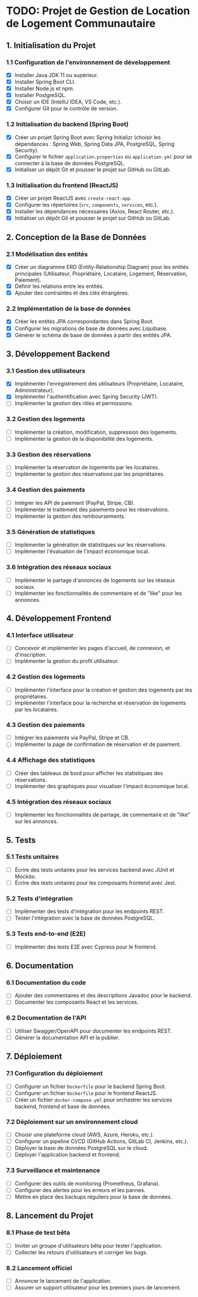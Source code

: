 # TODO: Projet de Gestion de Location de Logement Communautaire

## 1. Initialisation du Projet

### 1.1 Configuration de l'environnement de développement

- [x] Installer Java JDK 11 ou supérieur.
- [x] Installer Spring Boot CLI.
- [x] Installer Node.js et npm.
- [x] Installer PostgreSQL.
- [x] Choisir un IDE (IntelliJ IDEA, VS Code, etc.).
- [x] Configurer Git pour le contrôle de version.

### 1.2 Initialisation du backend (Spring Boot)

- [x] Créer un projet Spring Boot avec Spring Initializr (choisir les dépendances : Spring Web, Spring Data JPA,
  PostgreSQL, Spring Security).
- [x] Configurer le fichier `application.properties` ou `application.yml` pour se connecter à la base de données
  PostgreSQL.
- [x] Initialiser un dépôt Git et pousser le projet sur GitHub ou GitLab.

### 1.3 Initialisation du frontend (ReactJS)

- [x] Créer un projet ReactJS avec `create-react-app`.
- [x] Configurer les répertoires (`src`, `components`, `services`, etc.).
- [x] Installer les dépendances nécessaires (Axios, React Router, etc.).
- [x] Initialiser un dépôt Git et pousser le projet sur GitHub ou GitLab.

## 2. Conception de la Base de Données

### 2.1 Modélisation des entités

- [x] Créer un diagramme ERD (Entity-Relationship Diagram) pour les entités principales (Utilisateur, Propriétaire,
  Locataire, Logement, Réservation, Paiement).
- [x] Définir les relations entre les entités.
- [x] Ajouter des contraintes et des clés étrangères.

### 2.2 Implémentation de la base de données

- [x] Créer les entités JPA correspondantes dans Spring Boot.
- [x] Configurer les migrations de base de données avec Liquibase.
- [x] Générer le schéma de base de données à partir des entités JPA.

## 3. Développement Backend

### 3.1 Gestion des utilisateurs

- [x] Implémenter l'enregistrement des utilisateurs (Propriétaire, Locataire, Administrateur).
- [x] Implémenter l'authentification avec Spring Security (JWT).
- [ ] Implémenter la gestion des rôles et permissions.

### 3.2 Gestion des logements

- [ ] Implémenter la création, modification, suppression des logements.
- [ ] Implémenter la gestion de la disponibilité des logements.

### 3.3 Gestion des réservations

- [ ] Implémenter la réservation de logements par les locataires.
- [ ] Implémenter la gestion des réservations par les propriétaires.

### 3.4 Gestion des paiements

- [ ] Intégrer les API de paiement (PayPal, Stripe, CB).
- [ ] Implémenter le traitement des paiements pour les réservations.
- [ ] Implémenter la gestion des remboursements.

### 3.5 Génération de statistiques

- [ ] Implémenter la génération de statistiques sur les réservations.
- [ ] Implémenter l'évaluation de l'impact économique local.

### 3.6 Intégration des réseaux sociaux

- [ ] Implémenter le partage d'annonces de logements sur les réseaux sociaux.
- [ ] Implémenter les fonctionnalités de commentaire et de "like" pour les annonces.

## 4. Développement Frontend

### 4.1 Interface utilisateur

- [ ] Concevoir et implémenter les pages d'accueil, de connexion, et d'inscription.
- [ ] Implémenter la gestion du profil utilisateur.

### 4.2 Gestion des logements

- [ ] Implémenter l'interface pour la création et gestion des logements par les propriétaires.
- [ ] Implémenter l'interface pour la recherche et réservation de logements par les locataires.

### 4.3 Gestion des paiements

- [ ] Intégrer les paiements via PayPal, Stripe et CB.
- [ ] Implémenter la page de confirmation de réservation et de paiement.

### 4.4 Affichage des statistiques

- [ ] Créer des tableaux de bord pour afficher les statistiques des réservations.
- [ ] Implémenter des graphiques pour visualiser l'impact économique local.

### 4.5 Intégration des réseaux sociaux

- [ ] Implémenter les fonctionnalités de partage, de commentaire et de "like" sur les annonces.

## 5. Tests

### 5.1 Tests unitaires

- [ ] Écrire des tests unitaires pour les services backend avec JUnit et Mockito.
- [ ] Écrire des tests unitaires pour les composants frontend avec Jest.

### 5.2 Tests d'intégration

- [ ] Implémenter des tests d'intégration pour les endpoints REST.
- [ ] Tester l'intégration avec la base de données PostgreSQL.

### 5.3 Tests end-to-end (E2E)

- [ ] Implémenter des tests E2E avec Cypress pour le frontend.

## 6. Documentation

### 6.1 Documentation du code

- [ ] Ajouter des commentaires et des descriptions Javadoc pour le backend.
- [ ] Documenter les composants React et les services.

### 6.2 Documentation de l'API

- [ ] Utiliser Swagger/OpenAPI pour documenter les endpoints REST.
- [ ] Générer la documentation API et la publier.

## 7. Déploiement

### 7.1 Configuration du déploiement

- [ ] Configurer un fichier `Dockerfile` pour le backend Spring Boot.
- [ ] Configurer un fichier `Dockerfile` pour le frontend ReactJS.
- [ ] Créer un fichier `docker-compose.yml` pour orchestrer les services backend, frontend et base de données.

### 7.2 Déploiement sur un environnement cloud

- [ ] Choisir une plateforme cloud (AWS, Azure, Heroku, etc.).
- [ ] Configurer un pipeline CI/CD (GitHub Actions, GitLab CI, Jenkins, etc.).
- [ ] Déployer la base de données PostgreSQL sur le cloud.
- [ ] Déployer l'application backend et frontend.

### 7.3 Surveillance et maintenance

- [ ] Configurer des outils de monitoring (Prometheus, Grafana).
- [ ] Configurer des alertes pour les erreurs et les pannes.
- [ ] Mettre en place des backups réguliers pour la base de données.

## 8. Lancement du Projet

### 8.1 Phase de test bêta

- [ ] Inviter un groupe d'utilisateurs bêta pour tester l'application.
- [ ] Collecter les retours d'utilisateurs et corriger les bugs.

### 8.2 Lancement officiel

- [ ] Annoncer le lancement de l'application.
- [ ] Assurer un support utilisateur pour les premiers jours de lancement.
